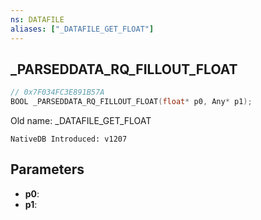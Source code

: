```yaml
---
ns: DATAFILE
aliases: ["_DATAFILE_GET_FLOAT"]
---
```

## _PARSEDDATA_RQ_FILLOUT_FLOAT

```c
// 0x7F034FC3E891B57A
BOOL _PARSEDDATA_RQ_FILLOUT_FLOAT(float* p0, Any* p1);
```

Old name: _DATAFILE_GET_FLOAT

```
NativeDB Introduced: v1207
```

## Parameters
* **p0**:
* **p1**:
